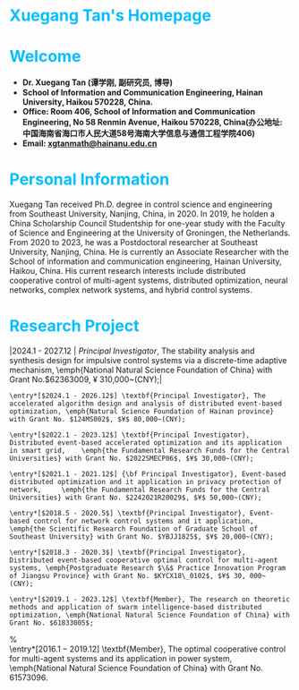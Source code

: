 # <font color=DeepSkyBlue>Xuegang Tan's  Homepage</font>

# <font color=DeepSkyBlue>Welcome</font>
 - **Dr. Xuegang Tan (谭学刚, 副研究员, 博导)**
 -  **School of Information and Communication Engineering, Hainan University, Haikou 570228, China.**
 -  **Office: Room 406, School of Information and Communication Engineering, No 58 Renmin Avenue, Haikou 570228, China(办公地址: 中国海南省海口市人民大道58号海南大学信息与通信工程学院406)**
 -  **Email: xgtanmath@hainanu.edu.cn**

# <font color=DeepSkyBlue> Personal Information</font>
  Xuegang Tan received Ph.D. degree in control science and engineering from Southeast University, Nanjing, China, in 2020. In 2019, he holden a China Scholarship Council Studentship for one-year study with the Faculty of Science and Engineering at the University of Groningen, the Netherlands. From  2020 to 2023, he was a Postdoctoral researcher at Southeast University, Nanjing, China. He is currently an Associate Researcher with the School of information and communication engineering, Hainan University, Haikou, China. His current research interests include distributed cooperative control of multi-agent systems, distributed optimization, neural networks, complex network systems, and hybrid control systems.

# <font color=DeepSkyBlue> Research Project</font>
|2024.1 - 2027.12 | *Principal Investigator*, The stability analysis and synthesis design for impulsive control systems via a discrete-time adaptive mechanism, \emph{National Natural Science Foundation of China} with Grant No.$62363009, ¥ 310,000~(CNY);|

	\entry*[$2024.1 - 2026.12$] \textbf{Principal Investigator}, The accelerated algorithm design and analysis of distributed event-based optimization, \emph{Natural Science Foundation of Hainan province} with Grant No. $124MS002$, $¥$ 80,000~(CNY);
 
 	\entry*[$2022.1 - 2023.12$] \textbf{Principal Investigator}, Distributed event-based accelerated optimization and its application in smart grid, 	\emph{the Fundamental Research Funds for the Central Universities} with Grant No. $2022SMECP06$, $¥$ 30,000~(CNY);

	\entry*[$2021.1 - 2021.12$] {\bf Principal Investigator}, Event-based distributed optimization and it application in privacy protection of network, 	\emph{the Fundamental Research Funds for the Central Universities} with Grant No. $2242021R20029$, $¥$ 50,000~(CNY);

	\entry*[$2018.5 - 2020.5$] \textbf{Principal Investigator}, Event-based control for network control systems and it application, \emph{the Scientific Research Foundation of Graduate School of Southeast University} with Grant No. $YBJJ1825$, $¥$ 20,000~(CNY);	
	
	\entry*[$2018.3 - 2020.3$] \textbf{Principal Investigator}, Distributed event-based cooperative optimal control for multi-agent systems, \emph{Postgraduate Research $\&$ Practice Innovation Program of Jiangsu Province} with Grant No. $KYCX18\_0102$, $¥$ 30, 000~ (CNY);
	
	\entry*[$2019.1 - 2023.12$] \textbf{Member}, The research on theoretic methods and application of swarm intelligence-based distributed optimization, \emph{National Natural Science Foundation of China} with Grant No. $61833005$;
	
%	
	\entry*[$2016.1 - 2019.12$] \textbf{Member}, The optimal cooperative control for multi-agent systems and its application in power system, \emph{National Natural Science Foundation of China} with Grant No. $61573096$.
